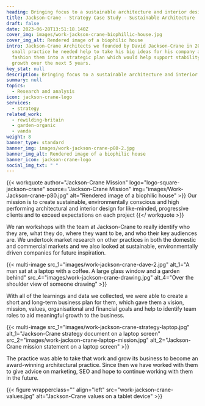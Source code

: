 ```yaml
---
heading: Bringing focus to a sustainable architecture and interior design practice
title: Jackson-Crane - Strategy Case Study - Sustainable Architecture 
draft: false
date: 2023-06-28T13:51:18.140Z
cover_img: images/work-jackson-crane-biophillic-house.jpg
cover_img_alt: Rendered image of a biophilic house
intro: Jackson-Crane Architects we founded by David Jackson-Crane in 2017, as a
  small practice he needed help to take his big ideas for his company and
  fashion them into a strategic plan which would help support stability and then
  growth over the next 5 years.
key_stat: null
description: Bringing focus to a sustainable architecture and interior design practice.
summary: null
topics:
  - Research and analysis
icon: jackson-crane-logo
services:
  - strategy
related_work:
  - rewilding-britain
  - garden-organic
  - vanda
weight: 8
banner_type: standard
banner_img: images/work-jackson-crane-p80-2.jpg
banner_img_alt: Rendered image of a biophilic house
banner_icon: jackson-crane-logo
social_img_txt: " "
---
```


{{< workquote author="Jackson-Crane Mission" logo="logo-square-jackson-crane" source="Jackson-Crane Mission" img="images/Work-Jackson-crane-p80.jpg" alt="Rendered image of a biophilic house" >}}
Our mission is to create sustainable, environmentally conscious and high performing architectural and interior design for like-minded, progressive clients and to exceed expectations on each project
{{</ workquote >}}


<!-- Text left -->
<div class="w-full grid grid-cols-12 gap-x-2.5 gap-y-6 lg:gap-6 xl:gap-8">
  <div class="prose col-span-full lg:col-span-8">

  We ran workshops with the team at Jackson-Crane to really identify who they are, what they do, where they want to be, and who their key audiences are. We undertook market research on other practices in both the domestic and commercial markets and we also looked at sustainable, environmentally driven companies for future inspiration.

  </div>
</div>


{{< multi-image
  src_1="images/work-jackson-crane-dave-2.jpg" alt_1="A man sat at a laptop with a coffee. A large glass window and a garden behind"
  src_4="images/work-jackson-crane-drawing.jpg" alt_4="Over the shoulder view of someone drawing" >}}

<!-- Text right -->
<div class="w-full grid grid-cols-12 gap-x-2.5 gap-y-6 lg:gap-6 xl:gap-8">
  <div class="prose col-span-full lg:col-span-8 lg:col-start-5">

  With all of the learnings and data we collected, we were able to create a short and long-term business plan for them, which gave them a vision, mission, values, organisational and financial goals and help to identify team roles to aid meaningful growth to the business.

  </div>
</div>

{{< multi-image
  src_1="images/work-jackson-crane-strategy-laptop.jpg" alt_1="Jackson-Crane strategy document on a laptop screen"
  src_2="images/work-jackson-crane-laptop-mission.jpg" alt_2="Jackson-Crane mission statement on a laptop screen" >}}


The practice was able to take that work and grow its business to become an award-winning architectural practice. Since then we have worked with them to give advice on marketing, SEO and hope to continue working with them in the future.

{{< figure wrapperclass="" align="left" src="work-jackson-crane-values.jpg" alt="Jackson-Crane values on a tablet device" >}}